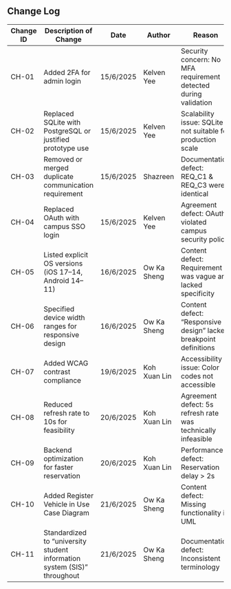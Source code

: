 ## Change Log

| Change ID | Description of Change                                      | Date       | Author        | Reason                                                            |
|-----------|------------------------------------------------------------|------------|----------------|-------------------------------------------------------------------|
| CH-01     | Added 2FA for admin login                                  | 15/6/2025  | Kelven Yee     | Security concern: No MFA requirement detected during validation   |
| CH-02     | Replaced SQLite with PostgreSQL or justified prototype use | 15/6/2025  | Kelven Yee     | Scalability issue: SQLite not suitable for production scale       |
| CH-03     | Removed or merged duplicate communication requirement      | 15/6/2025  | Shazreen       | Documentation defect: REQ_C1 & REQ_C3 were identical              | 
| CH-04     | Replaced OAuth with campus SSO login                       | 15/6/2025  | Kelven Yee     | Agreement defect: OAuth violated campus security policy           |
| CH-05     | Listed explicit OS versions (iOS 17–14, Android 14–11)     | 16/6/2025  | Ow Ka Sheng    | Content defect: Requirement was vague and lacked specificity      |
| CH-06     | Specified device width ranges for responsive design        | 16/6/2025  | Ow Ka Sheng    | Content defect: “Responsive design” lacked breakpoint definitions | 
| CH-07     | Added WCAG contrast compliance                             | 19/6/2025  | Koh Xuan Lin   | Accessibility issue: Color codes not accessible                   |
| CH-08     | Reduced refresh rate to 10s for feasibility                | 20/6/2025  | Koh Xuan Lin   | Agreement defect: 5s refresh rate was technically infeasible      |
| CH-09     | Backend optimization for faster reservation                | 20/6/2025  | Koh Xuan Lin   | Performance defect: Reservation delay > 2s                        |
| CH-10     | Added Register Vehicle in Use Case Diagram                 | 21/6/2025  | Ow Ka Sheng    | Content defect: Missing functionality in UML                      |
| CH-11     | Standardized to “university student information system (SIS)” throughout | 21/6/2025  | Ow Ka Sheng    | Documentation defect: Inconsistent terminology                   |
